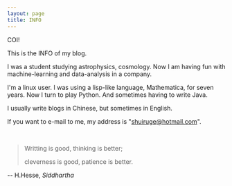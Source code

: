 ```yaml
---
layout: page
title: INFO
---
```



COI!

This is the INFO of my blog.

I was a student studying astrophysics, cosmology. Now I am having fun with machine-learning and data-analysis in a company.

I'm a linux user. I was using a lisp-like language, Mathematica, for seven years. Now I turn to play Python. And sometimes having to write Java.

I usually write blogs in Chinese, but sometimes in English.

If you want to e-mail to me, my address is "shuiruge@hotmail.com".

<br />

> Writting is good, thinking is better;
> 
> cleverness is good, patience is better.

-- H.Hesse, _Siddhartha_
